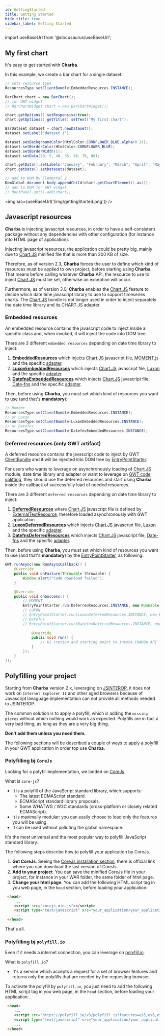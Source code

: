 ```yaml
---
id: GettingStarted
title: Getting Started
hide_title: true
sidebar_label: Getting Started
---
```

import useBaseUrl from '@docusaurus/useBaseUrl';

## My first chart

It's easy to get started with **Charba**. 

In this example, we create a bar chart for a single dataset.

```java
// sets resource type
ResourcesType.setClientBundle(EmbeddedResources.INSTANCE);

BarChart chart = new BarChart();
// for GWT widget
// BarChartWidget chart = new BarChartWidget();

chart.getOptions().setResponsive(true);
chart.getOptions().getTitle().setText("My first chart");

BarDataset dataset = chart.newDataset();
dataset.setLabel("dataset 1");

dataset.setBackgroundColor(HtmlColor.CORNFLOWER_BLUE.alpha(0.2));
dataset.setBorderColor(HtmlColor.CORNFLOWER_BLUE);
dataset.setBorderWidth(1);
dataset.setData(20, 5, 40, 35, 50, 70, 80);

chart.getData().setLabels("January", "February", "March", "April", "May", "June", "July");
chart.getData().setDatasets(dataset);

// add to DOM by Elemental 2
DomGlobal.document.body.appendChild(chart.getChartElement().as());
// add to DOM for GWT widget
// RootPanel.get().add(chart);
```

<img src={useBaseUrl('/img/gettingStarted.png')} />

## Javascript resources

**Charba** is injecting javascript resources, in order to have a self-consistent package without any dependencies with other configuration (for instance into HTML page of application).

Injecting javascript resources, the application could be pretty big, mainly due to [Chart.JS](http://www.chartjs.org/) minified file that is more than 200 KB of size.

Therefore, as of version 2.3, **Charba** forces the user to define which kind of resources must be applied to own project, before starting using **Charba**. That means before calling whatever **Charba** API, the resource to use to inject [Chart.JS](http://www.chartjs.org/) must be set, otherwise an exception will occur.

Furthermore, as of version 3.0, **Charba** enables the [Chart.JS](http://www.chartjs.org/) feature to decide which date time javascript library to use to support timeseries charts. The [Chart.JS](http://www.chartjs.org/) bundle is not longer used in order to inject separately the date time library and its CHART.JS adapter.

### Embedded resources

An embedded resource contains the javascript code to inject inside a specific class and, when invoked, it will inject the code into DOM tree.

There are 3 different `embedded resources` depending on date time library to inject:

 1. **[EmbeddedResources](http://www.pepstock.org/Charba/3.3/org/pepstock/charba/client/resources/EmbeddedResources.html)** which injects [Chart.JS](http://www.chartjs.org/) javascript file, [MOMENT.js](https://momentjs.com/) and the specific [adapter](https://github.com/chartjs/chartjs-adapter-moment).
 1. **[LuxonEmbeddedResources](http://www.pepstock.org/Charba/3.3/org/pepstock/charba/client/resources/LuxonEmbeddedResources.html)** which injects [Chart.JS](http://www.chartjs.org/) javascript file, [Luxon](https://moment.github.io/luxon/) and the specific [adapter](https://github.com/chartjs/chartjs-adapter-luxon).
 1. **[DatefnsEmbeddedResources](http://www.pepstock.org/Charba/3.3/org/pepstock/charba/client/resources/DatefnsEmbeddedResources.html)** which injects [Chart.JS](http://www.chartjs.org/) javascript file, [Date-fns](https://date-fns.org/) and the specific [adapter](https://github.com/chartjs/chartjs-adapter-date-fns).

Then, before using **Charba**, you must set which kind of resources you want to use (and that's **mandatory**):

```java
// Moment
ResourcesType.setClientBundle(EmbeddedResources.INSTANCE);
// or Luxon
ResourcesType.setClientBundle(LuxonEmbeddedResources.INSTANCE);
// or Datefns 
ResourcesType.setClientBundle(DatefnsEmbeddedResources.INSTANCE);
```

### Deferred resources (only GWT artifact)

A deferred resource contains the javascript code to inject by GWT [ClientBundle](http://www.gwtproject.org/doc/latest/DevGuideClientBundle.html#TextResource) and it will be injected into DOM tree by [EntryPointStarter](http://www.pepstock.org/Charba/3.3/org/pepstock/charba/client/resources/EntryPointStarter.html).

For users who wants to leverage on asynchronously loading of [Chart.JS](http://www.chartjs.org/) module, date time library and adapter or want to leverage on [GWT code splitting](http://www.gwtproject.org/doc/latest/DevGuideCodeSplitting.html), they should use the deferred resources and start using **Charba** inside the callback of successfully load of needed resources.

There are 3 different `deferred resources` depending on date time library to inject:

 1. **[DeferredResources](http://www.pepstock.org/Charba/3.3/org/pepstock/charba/client/resources/DeferredResources.html)** where [Chart.JS](http://www.chartjs.org/) javascript file is defined by [ExternalTextResource](http://www.gwtproject.org/javadoc/latest/index.html?com/google/gwt/resources/client/ExternalTextResource.html), therefore loaded asynchronously with GWT application
 1. **[LuxonDeferredResources](http://www.pepstock.org/Charba/3.3/org/pepstock/charba/client/resources/LuxonDeferredResources.html)** which injects [Chart.JS](http://www.chartjs.org/) javascript file, [Luxon](https://moment.github.io/luxon/) and the specific [adapter](https://github.com/chartjs/chartjs-adapter-luxon).
 1. **[DatefnsDeferredResources](http://www.pepstock.org/Charba/3.3/org/pepstock/charba/client/resources/DatefnsDeferredResources.html)** which injects [Chart.JS](http://www.chartjs.org/) javascript file, [Date-fns](https://date-fns.org/) and the specific [adapter](https://github.com/chartjs/chartjs-adapter-date-fns).

Then, before using **Charba**, you must set which kind of resources you want to use (and that's **mandatory**) by the [EntryPointStarter](http://www.pepstock.org/Charba/3.3/org/pepstock/charba/client/resources/EntryPointStarter.html), as following:

```java
GWT.runAsync(new RunAsyncCallback() {
	@Override
	public void onFailure(Throwable throwable) {
		Window.alert("Code download failed");
	}

	@Override
	public void onSuccess() {
		// MOMENT
		EntryPointStarter.run(DeferredResources.INSTANCE, new Runnable() {
		// LUXON
		// EntryPointStarter.run(LuxonDeferredResources.INSTANCE, new Runnable() {
		// Datefns
		// EntryPointStarter.run(DatefnsDeferredResources.INSTANCE, new Runnable() {
			
			@Override
			public void run() {
				// UI cretion and starting point to invoke CHARBA API
			}
		});
	}
});
```

## Polyfilling your project

Starting from **Charba** version 2.x, leveraging on [JSINTEROP](http://www.gwtproject.org/doc/latest/DevGuideCodingBasicsJsInterop.html), it does not work on `Internet Explorer 11` and other aged browsers because of Javascript lanaguage implementation can not provide all methods needed to JSINTEROP.

The common solution is to apply a polyfill, which is adding the `missing pieces` without which nothing would work as expected.
Polyfills are in fact a very bad thing, as long as they are a very big thing. 

**Don't add them unless you need them.** 

The following sections will be described a couple of ways to apply a polyfill in your GWT application in order top use **Charba**. 

### Polyfilling bj `CoreJs`

Looking for a polyfill implementation, we landed on [CoreJs](https://github.com/zloirock/core-js). 

What is `core-js`?

- It is a polyfill of the JavaScript standard library, which supports:
  - The latest ECMAScript standard.
  - ECMAScript standard library proposals.
  - Some WHATWG / W3C standards (cross-platform or closely related ECMAScript).
- It is maximally modular: you can easily choose to load only the features you will be using.
- It can be used without polluting the global namespace.

It's the most universal and the most popular way to polyfill JavaScript standard library.

The following steps describe how to polyfill your application by CoreJs.

 1. **Get CoreJs**. Seeing the [CoreJs installation section](https://github.com/zloirock/core-js#installation), there is official link where you can download the last version of CoreJs. 
 1. **Add to your project**. You can save the minified CoreJs file in your project, for instance in your WAR folder, the same folder of html page.
 1. **Change your html page**. You can add the following HTML script tag in you web page, in the `head` section, before loading your application:

```html
 <head>
    ...
    <script src="corejs.min.js"></script>
    <script type="text/javascript" src="your_application/your_application.nocache.js"></script>
    ...
 </head>
```

That's all. 

### Polyfilling bj `polyfill.io`

Even if it needs a internet connection, you can leverage on [polyfill.io](https://polyfill.io/v3/).

What is `polyfill.io`?

- It's a service which accepts a request for a set of browser features and returns only the polyfills that are needed by the requesting browser. 

To activate the polyfill by `polyfill.io`, you just need to add the following HTML script tag in you web page, in the `head` section, before loading your application:

```html
 <head>
    ...
	<script src="https://polyfill.io/v3/polyfill.js?features=es5,es6,es7"></script>
	<script type="text/javascript" src="your_application/your_application.nocache.js"></script>
    ...
 </head>
```
